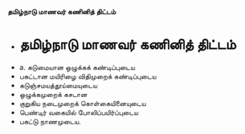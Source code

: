**தமிழ்நாடு மாணவர் கணினித் திட்டம்**
- # தமிழ்நாடு மாணவர் கணினித் திட்டம்
- a. கடுமையான ஒழுக்கக் கண்டிப்புடைய
- பகட்டான மயிரிழை விதிமுறைக் கண்டிப்புடைய
- கடுஞ்சமயத்தூய்மையுடைய
- ஒழுக்கமுறைக் கசடான
- குறுகிய நடைமுறைக் கொள்கையினையுடைய
- பெண்டிர்   வகையில் போலிப்பயிர்ப்புடைய
- பகட்டு நாணமுடைய.

